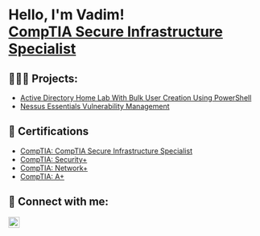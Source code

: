 <h1>Hello, I'm Vadim! <br/><a href="https://www.linkedin.com/in/vadim-popa">CompTIA Secure Infrastructure Specialist</a></h1>

<h2>👨🏾‍💻 Projects:</h2>
 
- [Active Directory Home Lab With Bulk User Creation Using PowerShell](https://github.com/PopaVadim/Active-Directory-Home-Lab)
- [Nessus Essentials Vulnerability Management](https://github.com/PopaVadim/Nessus-Vulnerability-Management-Lab/blob/main/README.md) 

<h2>📜 Certifications</h2>

- [CompTIA: CompTIA Secure Infrastructure Specialist](https://www.credly.com/badges/413adebc-c102-4fe4-afb9-afe1d722687f/public_url)
- [CompTIA: Security+](https://www.credly.com/badges/bdad8024-ea72-49eb-b6b2-2e171e8816b4/public_url)
- [CompTIA: Network+](https://www.credly.com/badges/2711697d-9f88-413e-9598-caa721f484fa/public_url)
- [CompTIA: A+](https://www.credly.com/badges/9e25ef91-e777-4a64-a646-cd32a94f69ba/public_url)








<h2> 🤳 Connect with me:</h2>


[<img align="left" alt="Vadim Popa| LinkedIn" width="22px" src="https://cdn.jsdelivr.net/npm/simple-icons@v3/icons/linkedin.svg" />][linkedin]


[linkedin]: https://www.linkedin.com/in/vadim-popa/
